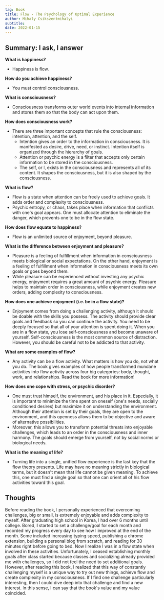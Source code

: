 ```yaml
---
tag: Book
title: Flow - The Psychology of Optimal Experience
author: Mihaly Csikszentmihalyi
subtitle:
date: 2022-01-15
---
```


## Summary: I ask, I answer

**What is happiness?**

- Happiness is flow.

**How do you achieve happiness?**

- You must control consciousness.

**What is consciousness?**

- Consciousness transforms outer world events into internal information and stores them so that the body can act upon them.

**How does consciousness work?**

- There are three important concepts that rule the consciousness: intention, attention, and the self.
  - Intention gives an order to the information in consciousness. It is manifested as desire, drive, need, or instinct. Intention itself is organized through the hierarchy of goals.
  - Attention or psychic energy is a filter that accepts only certain information to be stored in the consciousness.
  - The self, or I, exists in the consciousness and represents all of its content. It shapes the consciousness, but it is also shaped by the consciousness.

**What is flow?**

- Flow is a state when attention can be freely used to achieve goals. It adds order and complexity to consciousness.
- Psychic entropy, or chaos, takes place when information that conflicts with one's goal appears. One must allocate attention to eliminate the danger, which prevents one to be in the flow state.

**How does flow equate to happiness?**

- Flow is an unlimited source of enjoyment, beyond pleasure.

**What is the difference between enjoyment and pleasure?**

- Pleasure is a feeling of fulfillment when information in consciousness meets biological or social expectations. On the other hand, enjoyment is a feeling of fulfillment when information in consciousness meets its own goals or goes beyond them.
- While pleasure can be experienced without investing any psychic energy, enjoyment requires a great amount of psychic energy. Pleasure helps to maintain order in consciousness, while enjoyment creates new orders, adding complexity to consciousness.

**How does one achieve enjoyment (i.e. be in a flow state)?**

- Enjoyment comes from doing a challenging activity, although it should be doable with the skills you possess. The activity should provide clear goals and feedback so you can continue the activity. You need to be deeply focused so that all of your attention is spent doing it. When you are in a flow state, you lose self-consciousness and become unaware of yourself. Self-consciousness is the most common source of distraction. However, you should be careful not to be addicted to that activity.

**What are some examples of flow?**

- Any activity can be a flow activity. What matters is how you do, not what you do. The book gives examples of how people transformed mundane activities into flow activity across four big categories: body, thought, work, and relationships. Read the book for more information!

**How does one cope with stress, or psychic disorder?**

- One must trust himself, the environment, and his place in it. Especially, it is important to minimize the time spent on oneself (one's needs, socially conditioned desires) but maximize it on understanding the environment. Although their attention is set by their goals, they are open to the environment, and this openness allows them to be objective and aware of alternative possibilities.
- Moreover, this allows you to transform potential threats into enjoyable challenges, which leads to an order in the consciousness and inner harmony. The goals should emerge from yourself, not by social norms or biological needs.

**What is the meaning of life?**

- Turning life into a single, unified flow experience is the last key that the flow theory presents. Life may have no meaning strictly in biological terms, but it doesn't mean that life cannot be given meaning. To achieve this, one must find a single goal so that one can orient all of his flow activities toward this goal.

## Thoughts

Before reading the book, I personally experienced that overcoming challenges, big or small, is extremely enjoyable and adds complexity to myself. After graduating high school in Korea, I had over 6 months until college. Bored, I started to set a challenge/goal for each month and recorded my progress every day to see how I improved at the end of the month. Some included increasing typing speed, publishing a chrome extension, building a personal blog from scratch, and reading for 30 minutes right before going to bed. Now I realize I was in a flow state when involved in these activities. Unfortunately, I ceased establishing monthly goals after class started because classes and socializing already provided me with challenges, so I did not feel the need to set additional goals. However, after reading this book, I realized that this way of constantly challenging myself is a unique way to try out new things, achieve flow and create complexity in my consciousness. If I find one challenge particularly interesting, then I could dive deep into that challenge and find a new interest. In this sense, I can say that the book's value and my value coincided.

